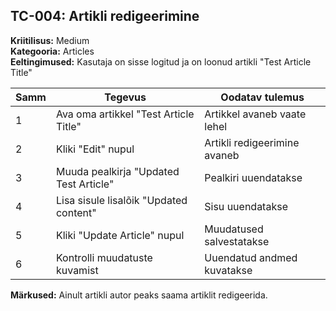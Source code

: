 ## TC-004: Artikli redigeerimine
**Kriitilisus:** Medium  
**Kategooria:** Articles  
**Eeltingimused:** Kasutaja on sisse logitud ja on loonud artikli "Test Article Title"  

| Samm | Tegevus | Oodatav tulemus |
|------|---------|-----------------|
| 1    | Ava oma artikkel "Test Article Title" | Artikkel avaneb vaate lehel |
| 2    | Kliki "Edit" nupul | Artikli redigeerimine avaneb |
| 3    | Muuda pealkirja "Updated Test Article" | Pealkiri uuendatakse |
| 4    | Lisa sisule lisalõik "Updated content" | Sisu uuendatakse |
| 5    | Kliki "Update Article" nupul | Muudatused salvestatakse |
| 6    | Kontrolli muudatuste kuvamist | Uuendatud andmed kuvatakse |

**Märkused:** Ainult artikli autor peaks saama artiklit redigeerida.
